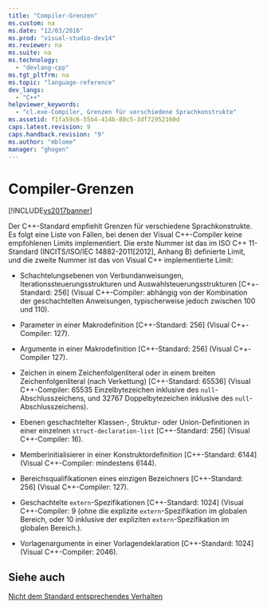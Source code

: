 ```yaml
---
title: "Compiler-Grenzen"
ms.custom: na
ms.date: "12/03/2016"
ms.prod: "visual-studio-dev14"
ms.reviewer: na
ms.suite: na
ms.technology: 
  - "devlang-cpp"
ms.tgt_pltfrm: na
ms.topic: "language-reference"
dev_langs: 
  - "C++"
helpviewer_keywords: 
  - "cl.exe-Compiler, Grenzen für verschiedene Sprachkonstrukte"
ms.assetid: f1fa59c6-55b4-414b-80c5-3df72952160d
caps.latest.revision: 9
caps.handback.revision: "9"
ms.author: "mblome"
manager: "ghogen"
---
```

# Compiler-Grenzen
[!INCLUDE[vs2017banner](../assembler/inline/includes/vs2017banner.md)]

Der C\+\+\-Standard empfiehlt Grenzen für verschiedene Sprachkonstrukte.  Es folgt eine Liste von Fällen, bei denen der Visual C\+\+\-Compiler keine empfohlenen Limits implementiert.  Die erste Nummer ist das im ISO C\+\+ 11\-Standard \(INCITS\/ISO\/IEC 14882\-2011\[2012\], Anhang B\) definierte Limit, und die zweite Nummer ist das von Visual C\+\+ implementierte Limit:  
  
-   Schachtelungsebenen von Verbundanweisungen, Iterationssteuerungsstrukturen und Auswahlsteuerungsstrukturen \[C\+\+\-Standard: 256\] \(Visual C\+\+\-Compiler: abhängig von der Kombination der geschachtelten Anweisungen, typischerweise jedoch zwischen 100 und 110\).  
  
-   Parameter in einer Makrodefinition \[C\+\+\-Standard: 256\] \(Visual C\+\+\-Compiler: 127\).  
  
-   Argumente in einer Makrodefinition \[C\+\+\-Standard: 256\] \(Visual C\+\+\-Compiler 127\).  
  
-   Zeichen in einem Zeichenfolgenliteral oder in einem breiten Zeichenfolgenliteral \(nach Verkettung\) \[C\+\+\-Standard: 65536\] \(Visual C\+\+\-Compiler: 65535 Einzelbytezeichen inklusive des `null`\-Abschlusszeichens, und 32767 Doppelbytezeichen inklusive des `null`\-Abschlusszeichens\).  
  
-   Ebenen geschachtelter Klassen\-, Struktur\- oder Union\-Definitionen in einer einzelnen `struct-declaration-list` \[C\+\+\-Standard: 256\] \(Visual C\+\+\-Compiler: 16\).  
  
-   Memberinitialisierer in einer Konstruktordefinition \[C\+\+\-Standard: 6144\] \(Visual C\+\+\-Compiler: mindestens 6144\).  
  
-   Bereichsqualifikationen eines einzigen Bezeichners \[C\+\+\-Standard: 256\] \(Visual C\+\+\-Compiler: 127\).  
  
-   Geschachtelte `extern`\-Spezifikationen \[C\+\+\-Standard: 1024\] \(Visual C\+\+\-Compiler: 9 \(ohne die explizite `extern`\-Spezifikation im globalen Bereich, oder 10 inklusive der expliziten `extern`\-Spezifikation im globalen Bereich.\).  
  
-   Vorlagenargumente in einer Vorlagendeklaration \[C\+\+\-Standard: 1024\] \(Visual C\+\+\-Compiler: 2046\).  
  
## Siehe auch  
 [Nicht dem Standard entsprechendes Verhalten](../cpp/nonstandard-behavior.md)